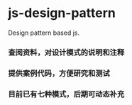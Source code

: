 # js-design-pattern
Design pattern based js.

### 查阅资料，对设计模式的说明和注释
### 提供案例代码，方便研究和测试
### 目前已有七种模式，后期可动态补充
